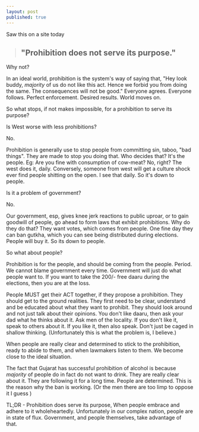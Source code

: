 ```yaml
---
layout: post
published: true
---
```


Saw this on a site today
> ## "Prohibition does not serve its purpose."

Why not?

In an ideal world, prohibition is the system's way of saying that, "Hey look buddy, *majority* of us do not like this act. Hence we forbid you from doing the same. The consequences will not be good." Everyone agrees. Everyone follows. Perfect enforcement. Desired results. World moves on.

So what stops, if not makes impossible, for a prohibition to serve its purpose? 

Is West worse with less prohibitions?

No.

Prohibition is generally use to stop people from committing sin, taboo, "bad things". They are made to stop you doing that. Who decides that? It's the people. Eg: Are you fine with consumption of cow-meat? No, right? The west does it, daily. Conversely, someone from west will get a culture shock ever find people shitting on the open. I see that daily. So it's down to people.

Is it a problem of government? 

No.

Our government, esp, gives knee jerk reactions to public uproar, or to gain goodwill of people, go ahead to form laws that exhibit prohibitions. Why do they do that? They want votes, which comes from people. One fine day they can ban gutkha, which you can see being distributed during elections. People will buy it. So its down to people.

So what about people?

Prohibition is for the people, and should be coming from the people. Period. We cannot blame government every time. Government will just do what people want to. If you want to take the 200/- free daaru during the elections, then you are at the loss. 

People MUST get their ACT together, if they propose a prohibition. They should get to the ground realities. They first need to be clear, understand and be educated about what they want to prohibit. They should look around and not just talk about their opinions. You don't like daaru, then ask your dad what he thinks about it. Ask men of the locality. If you don't like it, speak to others about it. If you like it, then also speak. Don't just be caged in shallow thinking. (Unfortunately this is what the problem is, I believe.)

When people are really clear and determined to stick to the prohibition, ready to abide to them, and when lawmakers listen to them. We become close to the ideal situation. 

The fact that Gujarat has successful prohibition of alcohol is because *majority* of people do in fact do not want to drink. They are really clear about it. They are following it for a long time. People are determined. This is the reason why the ban is working. (Or the men there are too limp to oppose it I guess  )

TL;DR - Prohibition does serve its purpose, When people embrace and adhere to it wholeheartedly. Unfortunately in our complex nation, people are in state of flux. Government, and people themselves, take advantage of that.